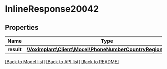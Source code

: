 # InlineResponse20042

## Properties
Name | Type | Description | Notes
------------ | ------------- | ------------- | -------------
**result** | [**\Voximplant\Client\Model\PhoneNumberCountryRegionInfoType[]**](PhoneNumberCountryRegionInfoType.md) |  | [optional] 

[[Back to Model list]](../README.md#documentation-for-models) [[Back to API list]](../README.md#documentation-for-api-endpoints) [[Back to README]](../README.md)



